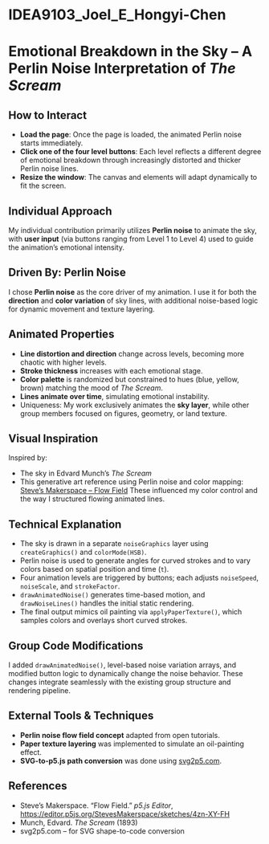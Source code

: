 # IDEA9103_Joel_E_Hongyi-Chen
#  Emotional Breakdown in the Sky – A Perlin Noise Interpretation of *The Scream*

##  How to Interact
- **Load the page**: Once the page is loaded, the animated Perlin noise starts immediately.
- **Click one of the four level buttons**: Each level reflects a different degree of emotional breakdown through increasingly distorted and thicker Perlin noise lines.
- **Resize the window**: The canvas and elements will adapt dynamically to fit the screen.

##  Individual Approach
My individual contribution primarily utilizes **Perlin noise** to animate the sky, with **user input** (via buttons ranging from Level 1 to Level 4) used to guide the animation’s emotional intensity.

##  Driven By: Perlin Noise
I chose **Perlin noise** as the core driver of my animation. I use it for both the **direction** and **color variation** of sky lines, with additional noise-based logic for dynamic movement and texture layering.

##  Animated Properties
- **Line distortion and direction** change across levels, becoming more chaotic with higher levels.
- **Stroke thickness** increases with each emotional stage.
- **Color palette** is randomized but constrained to hues (blue, yellow, brown) matching the mood of *The Scream*.
- **Lines animate over time**, simulating emotional instability.
- Uniqueness: My work exclusively animates the **sky layer**, while other group members focused on figures, geometry, or land texture.

##  Visual Inspiration
Inspired by:
- The sky in Edvard Munch’s *The Scream*
- This generative art reference using Perlin noise and color mapping: [Steve’s Makerspace – Flow Field](https://editor.p5js.org/StevesMakerspace/sketches/4zn-XY-FH)
These influenced my color control and the way I structured flowing animated lines.

##  Technical Explanation
- The sky is drawn in a separate `noiseGraphics` layer using `createGraphics()` and `colorMode(HSB)`.
- Perlin noise is used to generate angles for curved strokes and to vary colors based on spatial position and time (`t`).
- Four animation levels are triggered by buttons; each adjusts `noiseSpeed`, `noiseScale`, and `strokeFactor`.
- `drawAnimatedNoise()` generates time-based motion, and `drawNoiseLines()` handles the initial static rendering.
- The final output mimics oil painting via `applyPaperTexture()`, which samples colors and overlays short curved strokes.

##  Group Code Modifications
I added `drawAnimatedNoise()`, level-based noise variation arrays, and modified button logic to dynamically change the noise behavior. These changes integrate seamlessly with the existing group structure and rendering pipeline.

##  External Tools & Techniques
- **Perlin noise flow field concept** adapted from open tutorials.
- **Paper texture layering** was implemented to simulate an oil-painting effect.
- **SVG-to-p5.js path conversion** was done using [svg2p5.com](https://svg2p5.com).

##  References
- Steve’s Makerspace. “Flow Field.” *p5.js Editor*, https://editor.p5js.org/StevesMakerspace/sketches/4zn-XY-FH  
- Munch, Edvard. *The Scream* (1893)  
- svg2p5.com – for SVG shape-to-code conversion
